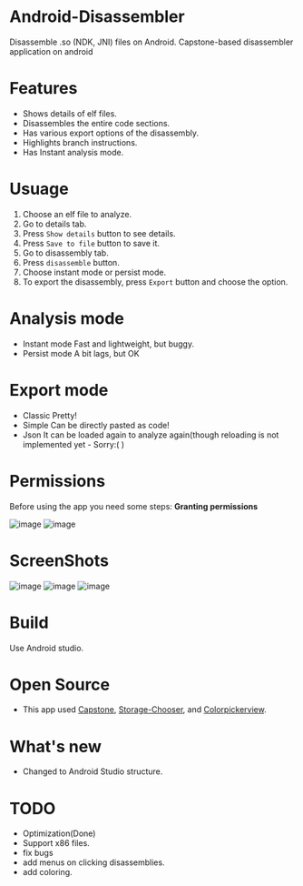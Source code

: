 # Android-Disassembler
Disassemble .so (NDK, JNI) files on Android. Capstone-based disassembler application on android

# Features
- Shows details of elf files.
- Disassembles the entire code sections.
- Has various export options of  the disassembly.
- Highlights branch instructions.
- Has Instant analysis mode.

# Usuage
1. Choose an elf file to analyze.
1. Go to details tab.
1. Press `Show details` button to see details.
1. Press `Save to file` button to save it.
1. Go to disassembly tab.
1. Press `disassemble` button.
1. Choose instant mode or persist mode.
1. To export the disassembly, press `Export` button and choose the option.

# Analysis mode
 - Instant mode
Fast and lightweight, but buggy.
 - Persist mode
A bit lags, but OK

# Export mode
 - Classic
Pretty!
 - Simple
Can be directly pasted as code!
 - Json
It can be loaded again to analyze again(though reloading is not implemented yet - Sorry:( )

# Permissions

Before using the app you need some steps:
**Granting permissions**

![image](images/Screenshot_20180926-090152.png)
![image](images/Screenshot_20180926-090201.png)

# ScreenShots
![image](images/Screenshot_20181007-193746.png)
![image](images/Screenshot_20181007-193752.png)
![image](images/Screenshot_20181007-193758.png)


# Build
Use Android studio.

# Open Source
 - This app used [Capstone](https://github.com/aquynh/capstone), [Storage-Chooser](https://github.com/codekidX/storage-chooser), and [Colorpickerview](https://github.com/danielnilsson9/color-picker-view).

# What's new
 - Changed to Android Studio structure.

# TODO
 - Optimization(Done)
 - Support x86 files.
 - fix bugs
 - add menus on clicking disassemblies.
 - add coloring.